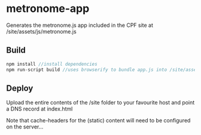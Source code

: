# metronome-app

Generates the metronome.js app included in the CPF site at /site/assets/js/metronome.js

## Build

```javascript
npm install //install dependencies
npm run-script build //uses browserify to bundle app.js into /site/assets/js/metronome.js
```

## Deploy
Upload the entire contents of the /site folder to your favourite host and point a DNS record at index.html

Note that cache-headers for the (static) content will need to be configured on the server...
